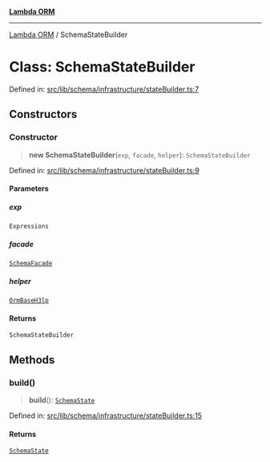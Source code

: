[**Lambda ORM**](../README.md)

***

[Lambda ORM](../README.md) / SchemaStateBuilder

# Class: SchemaStateBuilder

Defined in: [src/lib/schema/infrastructure/stateBuilder.ts:7](https://github.com/lambda-orm/lambdaorm-base/blob/5f10bdc7d0f008296efbcbe89bc2bf1ed03aaaef/src/lib/schema/infrastructure/stateBuilder.ts#L7)

## Constructors

### Constructor

> **new SchemaStateBuilder**(`exp`, `facade`, `helper`): `SchemaStateBuilder`

Defined in: [src/lib/schema/infrastructure/stateBuilder.ts:9](https://github.com/lambda-orm/lambdaorm-base/blob/5f10bdc7d0f008296efbcbe89bc2bf1ed03aaaef/src/lib/schema/infrastructure/stateBuilder.ts#L9)

#### Parameters

##### exp

`Expressions`

##### facade

[`SchemaFacade`](SchemaFacade.md)

##### helper

[`OrmBaseH3lp`](OrmBaseH3lp.md)

#### Returns

`SchemaStateBuilder`

## Methods

### build()

> **build**(): [`SchemaState`](SchemaState.md)

Defined in: [src/lib/schema/infrastructure/stateBuilder.ts:15](https://github.com/lambda-orm/lambdaorm-base/blob/5f10bdc7d0f008296efbcbe89bc2bf1ed03aaaef/src/lib/schema/infrastructure/stateBuilder.ts#L15)

#### Returns

[`SchemaState`](SchemaState.md)
